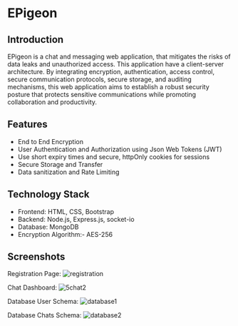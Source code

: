 # EPigeon

## Introduction 

EPigeon is a chat and messaging web application, that mitigates the risks of data leaks and unauthorized access. This application have a client-server architecture. By integrating encryption, authentication, access control, secure communication protocols, secure storage, and auditing mechanisms, this web application aims to establish a robust security posture that protects sensitive communications while promoting collaboration and productivity.

## Features

* End to End Encryption 
* User Authentication and Authorization using Json Web Tokens (JWT)
* Use short expiry times and secure, httpOnly cookies for sessions
* Secure Storage and Transfer
* Data sanitization and Rate Limiting

## Technology Stack

* Frontend: HTML, CSS, Bootstrap
* Backend:  Node.js, Express.js, socket-io
* Database: MongoDB
* Encryption Algorithm:- AES-256

## Screenshots

Registration Page: ![registration](https://github.com/MAHESHBANDUNI/EPigeon/assets/114943739/835137fb-ade7-443a-9080-1b8bcb73e7f6)

Chat Dashboard: ![5chat2](https://github.com/MAHESHBANDUNI/EPigeon/assets/114943739/e1282245-67bc-4bb0-851c-e47478fbe440)

Database User Schema: ![database1](https://github.com/MAHESHBANDUNI/EPigeon/assets/114943739/6769b628-bdbb-4374-8821-4dde23dc069e)

Database Chats Schema: ![database2](https://github.com/MAHESHBANDUNI/EPigeon/assets/114943739/d27e1c8a-fb54-4068-a117-ea468c72fbc9)



